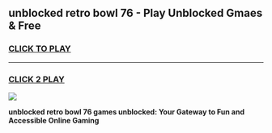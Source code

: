 
## unblocked retro bowl 76 - Play Unblocked Gmaes & Free
<h3>
<a href="https://news.freeplayer.one?title=unblocked_retro_bowl_76&ref=23F">CLICK TO PLAY</a></h3>
<hr>

<h3>
<a href="https://news.freeplayer.one?title=unblocked_retro_bowl_76&ref=23F">CLICK 2 PLAY</a>
  
</h3>

<a href="https://news.freeplayer.one?title=unblocked_retro_bowl_76&ref=23F/"><img src="https://clearcache.store/games.png"></a>


**unblocked retro bowl 76 games unblocked: Your Gateway to Fun and Accessible Online Gaming**
